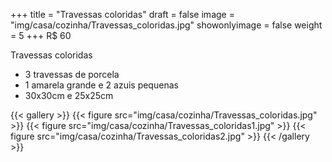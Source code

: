 +++
title = "Travessas coloridas"
draft = false
image = "img/casa/cozinha/Travessas_coloridas.jpg"
showonlyimage = false
weight = 5
+++
<span class="price">R$ 60</span>

<!--more-->

Travessas coloridas

- 3 travessas de porcela
- 1 amarela grande e 2 azuis pequenas
- 30x30cm e 25x25cm


{{< gallery >}}
{{< figure src="img/casa/cozinha/Travessas_coloridas.jpg" >}}
{{< figure src="img/casa/cozinha/Travessas_coloridas1.jpg" >}}
{{< figure src="img/casa/cozinha/Travessas_coloridas2.jpg" >}}
{{< /gallery >}}
